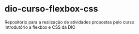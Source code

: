 # dio-curso-flexbox-css
Repositório para a realização de atividades propostas pelo curso introdutório a flexbox e CSS da DIO
